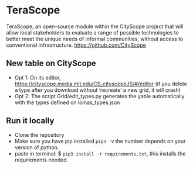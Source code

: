 # TeraScope
TeraScope, an open-source module within the CityScope project that will allow local stakeholders to evaluate a range of possible technologies to better meet the unique needs of informal communities, without access to conventional infrastructure. 
https://github.com/CityScope


## New table on  CityScope
- Opt 1: On its editor, https://cityscope.media.mit.edu/CS_cityscopeJS/#/editor (if you delete a type after you download without ‘recreate’ a new grid, it will crash)
- Opt 2: The script Grid/edit_types.py generates the yable automatically with the types defined on lomas_types.json

## Run it locally
- Clone the repository
- Make sure you have pip installed `pip3 -V` the number depends on your version of python.
- paste in terminal: $ `pip3 install -r requirements.txt`, this installs the requirements needed.
